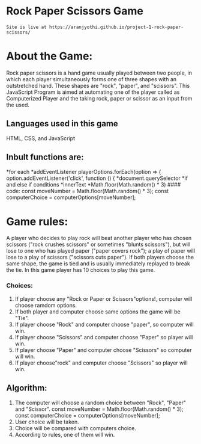 # Rock Paper Scissors Game
    Site is live at https://aranjyothi.github.io/project-1-rock-paper-scissors/

# About the Game:
Rock paper scissors is a hand game usually played between two people, in which each player simultaneously forms one of three shapes with an outstretched hand. These shapes are "rock", "paper", and "scissors". This JavaScript Program is aimed at automating one of the player called as Computerized Player and the taking rock, paper or scissor as an input from the used.

## Languages used in this  game
 HTML, CSS, and JavaScript
## Inbult functions are:
*for each
*addEventListener
      playerOptions.forEach(option => { 
            option.addEventListener('click', function () {
*document.querySelector
*if and else if conditions
*innerText
*Math.floor(Math.random() * 3)
    #### code:  const moveNumber = Math.floor(Math.random() * 3);
                const computerChoice = computerOptions[moveNumber];
# Game rules: 
A player who decides to play rock will beat another player who has chosen scissors ("rock crushes scissors" or sometimes "blunts scissors"), but will lose to one who has played paper ("paper covers rock"); a play of paper will lose to a play of scissors ("scissors cuts paper"). If both players choose the same shape, the game is tied and is usually immediately replayed to break the tie.
In this game player has 10 choices to play this game.
### Choices:
1. If player choose any "Rock or Paper or Scissors"options!, computer will choose  ramdom options.
2. If both player and computer choose same options the game will be "Tie".
3. If player choose "Rock" and computer choose "paper", so computer will win.
4. If player choose "Scissors" and computer choose "Paper" so player will win.
5. If player choose "Paper" and computer choose "Scissors" so computer will win.
6. If player choose"rock" and computer choose "Scissors" so player will win.

## Algorithm:

1. The computer will choose a random choice between "Rock", "Paper" and "Scissor". 
        const moveNumber = Math.floor(Math.random() * 3);
                const computerChoice = computerOptions[moveNumber];
2. User choice will be taken.
3. Choice will be compared with computers choice.
4. According to rules, one of them will win.


